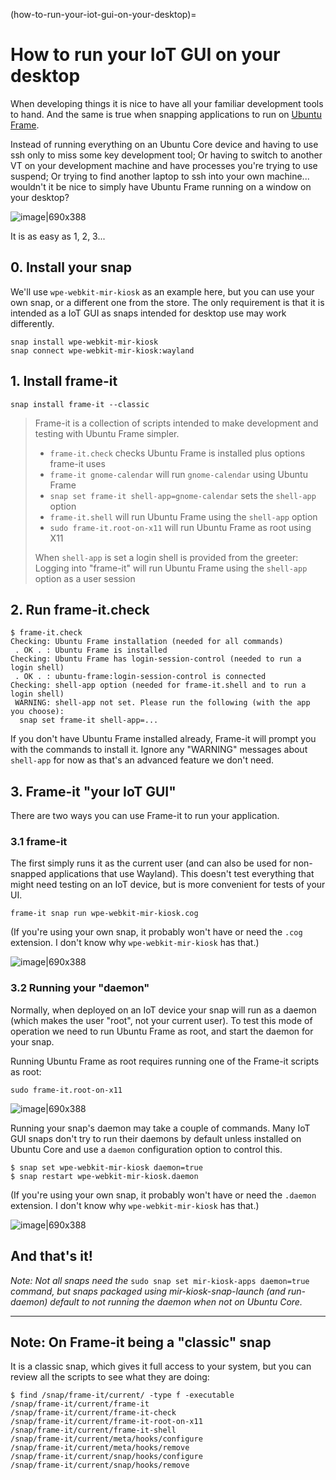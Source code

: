 (how-to-run-your-iot-gui-on-your-desktop)=
# How to run your IoT GUI on your desktop

When developing things it is nice to have all your familiar development tools to hand. And the same is true when  snapping applications to run on [Ubuntu Frame](https://snapcraft.io/ubuntu-frame).

Instead of running everything on an Ubuntu Core device and having to use ssh only to miss some key development tool; Or having to switch to another VT on your development machine and have processes you're trying to use suspend; Or trying to find another laptop to ssh into your own machine... wouldn't it be nice to simply have Ubuntu Frame running on a window on your desktop?

![image|690x388](upload://dXaI2bcQkptlj6lpdkuMTtjgtfa.jpeg) 

It is as easy as 1, 2, 3...

## 0. Install your snap

We'll use `wpe-webkit-mir-kiosk` as an example here, but you can use your own snap, or a different one from the store. The only requirement is that it is intended as a IoT GUI as snaps intended for desktop use may work differently.

```plain
snap install wpe-webkit-mir-kiosk
snap connect wpe-webkit-mir-kiosk:wayland
```

## 1. Install frame-it

```plain
snap install frame-it --classic
```
> Frame-it is a collection of scripts intended to make development and testing with Ubuntu Frame simpler. 
> 
> * `frame-it.check` checks Ubuntu Frame is installed plus options frame-it uses
> * `frame-it gnome-calendar` will run `gnome-calendar` using Ubuntu Frame
> * `snap set frame-it shell-app=gnome-calendar` sets the `shell-app` option
> * `frame-it.shell` will run Ubuntu Frame using the `shell-app` option
> * `sudo frame-it.root-on-x11` will run Ubuntu Frame as root using X11
> 
> When `shell-app` is set a login shell is provided from the greeter: Logging into "frame-it" will run Ubuntu Frame using the `shell-app` option as a user session

## 2. Run frame-it.check

```plain
$ frame-it.check
Checking: Ubuntu Frame installation (needed for all commands)
 . OK . : Ubuntu Frame is installed
Checking: Ubuntu Frame has login-session-control (needed to run a login shell)
 . OK . : ubuntu-frame:login-session-control is connected
Checking: shell-app option (needed for frame-it.shell and to run a login shell)
 WARNING: shell-app not set. Please run the following (with the app you choose):
  snap set frame-it shell-app=...
```
If you don't have Ubuntu Frame installed already, Frame-it will prompt you with the commands to install it. Ignore any "WARNING" messages about `shell-app` for now as that's an advanced feature we don't need.

## 3. Frame-it "your IoT GUI"

There are two ways you can use Frame-it to run your application. 

### 3.1 frame-it

The first simply runs it as the current user (and can also be used for non-snapped applications that use Wayland). This doesn't test everything that might need testing on an IoT device, but is more convenient for tests of your UI.

```plain
frame-it snap run wpe-webkit-mir-kiosk.cog
```

(If you're using your own snap, it probably won't have or need the `.cog` extension. I don't know why `wpe-webkit-mir-kiosk` has that.) 

![image|690x388](upload://6k79J90cKQCV6O1sPSvpCobfe0l.png) 

### 3.2 Running your "daemon"

Normally, when deployed on an IoT device your snap will run as a daemon (which makes the user "root", not your current user). To test this mode of operation we need to run Ubuntu Frame as root, and start the daemon for your snap.

Running Ubuntu Frame as root requires running one of the Frame-it scripts as root:

```plain
sudo frame-it.root-on-x11
```
![image|690x388](upload://xlGXXcPw9yDpVomfQ6f2r6quiXg.png) 

Running your snap's daemon may take a couple of commands. Many IoT GUI snaps don't try to run their daemons by default unless installed on Ubuntu Core and use a `daemon` configuration option to control this.
```plain
$ snap set wpe-webkit-mir-kiosk daemon=true
$ snap restart wpe-webkit-mir-kiosk.daemon
```
(If you're using your own snap, it probably won't have or need the `.daemon` extension. I don't know why `wpe-webkit-mir-kiosk` has that.) 

![image|690x388](upload://dXaI2bcQkptlj6lpdkuMTtjgtfa.jpeg) 

And that's it!
----




*Note: Not all snaps need the* `sudo snap set mir-kiosk-apps daemon=true` *command, but snaps packaged using mir-kiosk-snap-launch (and run-daemon) default  to not running the daemon when not on Ubuntu Core.*

----
## Note: On Frame-it being a "classic" snap

It is a classic snap, which gives it full access to your system, but you can review all the scripts to see what they are doing:

```plain
$ find /snap/frame-it/current/ -type f -executable
/snap/frame-it/current/frame-it
/snap/frame-it/current/frame-it-check
/snap/frame-it/current/frame-it-root-on-x11
/snap/frame-it/current/frame-it-shell
/snap/frame-it/current/meta/hooks/configure
/snap/frame-it/current/meta/hooks/remove
/snap/frame-it/current/snap/hooks/configure
/snap/frame-it/current/snap/hooks/remove
```


